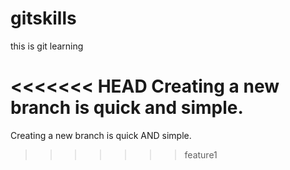 # gitskills
this is git learning

<<<<<<< HEAD
Creating a new branch is quick and simple.
=======
Creating a new branch is quick AND simple.
>>>>>>> feature1

